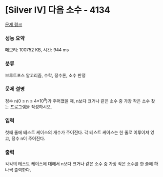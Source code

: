 # [Silver IV] 다음 소수 - 4134 

[문제 링크](https://www.acmicpc.net/problem/4134) 

### 성능 요약

메모리: 100752 KB, 시간: 944 ms

### 분류

브루트포스 알고리즘, 수학, 정수론, 소수 판정

### 문제 설명

<p>
	정수 n(0 ≤ n ≤ 4*10<sup>9</sup>)가 주어졌을 때, n보다 크거나 같은 소수 중 가장 작은 소수 찾는 프로그램을 작성하시오.</p>

### 입력 

 <p>
	첫째 줄에 테스트 케이스의 개수가 주어진다. 각 테스트 케이스는 한 줄로 이루어져 있고, 정수 n이 주어진다.</p>

### 출력 

 <p>
	각각의 테스트 케이스에 대해서 n보다 크거나 같은 소수 중 가장 작은 소수를 한 줄에 하나씩 출력한다.</p>

